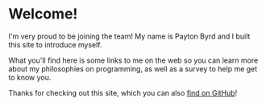﻿# Welcome!

I'm very proud to be joining the team!  My name is Payton Byrd and I built this site to introduce myself.

What you'll find here is some links to me on the web so you can learn more about my philosophies on programming,
as well as a survey to help me get to know you.

Thanks for checking out this site, which you can also [find on GitHub](https://github.com/sharpninja/welcome-site)!
